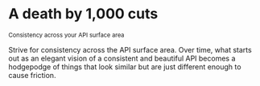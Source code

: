 # A death by 1,000 cuts
<sup>Consistency across your API surface area</sup>


Strive for consistency across the API surface area. Over time, what starts out as an elegant vision of a consistent and beautiful API becomes a hodgepodge of things that look similar but are just different enough to cause friction.